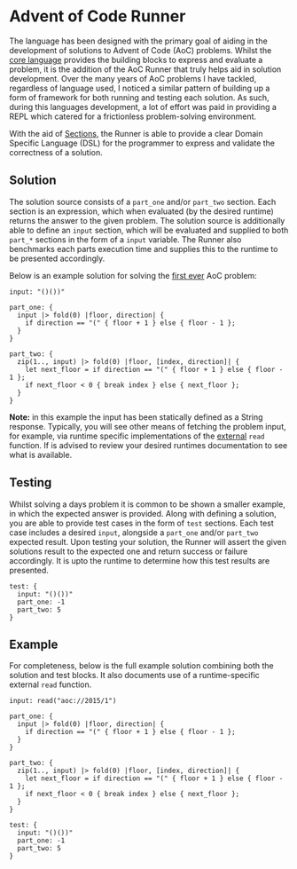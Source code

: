 # Advent of Code Runner

The language has been designed with the primary goal of aiding in the development of solutions to Advent of Code (AoC) problems.
Whilst the [core language](language.md) provides the building blocks to express and evaluate a problem, it is the addition of the AoC Runner that truly helps aid in solution development.
Over the many years of AoC problems I have tackled, regardless of language used, I noticed a similar pattern of building up a form of framework for both running and testing each solution.
As such, during this languages development, a lot of effort was paid in providing a REPL which catered for a frictionless problem-solving environment.

With the aid of [Sections](language.md#sections), the Runner is able to provide a clear Domain Specific Language (DSL) for the programmer to express and validate the correctness of a solution.

## Solution

The solution source consists of a `part_one` and/or `part_two` section.
Each section is an expression, which when evaluated (by the desired runtime) returns the answer to the given problem.
The solution source is additionally able to define an `input` section, which will be evaluated and supplied to both `part_*` sections in the form of a `input` variable.
The Runner also benchmarks each parts execution time and supplies this to the runtime to be presented accordingly.

Below is an example solution for solving the [first ever](https://adventofcode.com/2015/day/1) AoC problem:

```
input: "()())"

part_one: {
  input |> fold(0) |floor, direction| {
    if direction == "(" { floor + 1 } else { floor - 1 };
  }
}

part_two: {
  zip(1.., input) |> fold(0) |floor, [index, direction]| {
    let next_floor = if direction == "(" { floor + 1 } else { floor - 1 };
    if next_floor < 0 { break index } else { next_floor };
  }
}
```

**Note:** in this example the input has been statically defined as a String response.
Typically, you will see other means of fetching the problem input, for example, via runtime specific implementations of the [external](language.md#external) `read` function.
If is advised to review your desired runtimes documentation to see what is available.

## Testing

Whilst solving a days problem it is common to be shown a smaller example, in which the expected answer is provided.
Along with defining a solution, you are able to provide test cases in the form of `test` sections.
Each test case includes a desired `input`, alongside a `part_one` and/or `part_two` expected result.
Upon testing your solution, the Runner will assert the given solutions result to the expected one and return success or failure accordingly.
It is upto the runtime to determine how this test results are presented.

```
test: {
  input: "()())"
  part_one: -1
  part_two: 5
}
```

## Example

For completeness, below is the full example solution combining both the solution and test blocks.
It also documents use of a runtime-specific external `read` function.

```
input: read("aoc://2015/1")

part_one: {
  input |> fold(0) |floor, direction| {
    if direction == "(" { floor + 1 } else { floor - 1 };
  }
}

part_two: {
  zip(1.., input) |> fold(0) |floor, [index, direction]| {
    let next_floor = if direction == "(" { floor + 1 } else { floor - 1 };
    if next_floor < 0 { break index } else { next_floor };
  }
}

test: {
  input: "()())"
  part_one: -1
  part_two: 5
}
```
